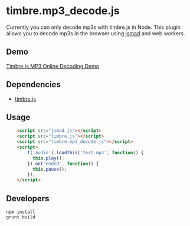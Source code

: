 # timbre.mp3_decode.js

Currently you can only decode mp3s with timbre.js in Node.  This plugin
allows you to decode mp3s in the browser using
[jsmad](https://github.com/audiocogs/jsmad) and web workers.


## Demo

[Timbre.js MP3 Online Decoding Demo](http://projects.skratchdot.com/timbre.mp3_decode.js/)


## Dependencies

- [timbre.js](https://github.com/mohayonao/timbre.js/)


## Usage

```html
	<script src="jsmad.js"></script>
	<script src="timbre.js"></script>
	<script src="timbre.mp3_decode.js"></script>
	<script>
		T('audio').loadthis('test.mp3', function() {
		  this.play();
		}).on('ended', function() {
		  this.pause();
		});
	</script>
```

## Developers

    npm install
    grunt build



